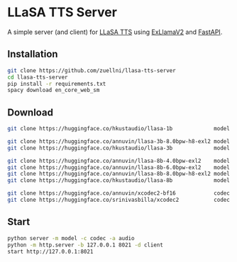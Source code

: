 # LLaSA TTS Server
A simple server (and client) for [LLaSA TTS](https://huggingface.co/collections/HKUSTAudio/llasa-679b87dbd06ac556cc0e0f44) using [ExLlamaV2](https://github.com/turboderp-org/exllamav2) and [FastAPI](https://github.com/fastapi/fastapi).

## Installation
```sh
git clone https://github.com/zuellni/llasa-tts-server
cd llasa-tts-server
pip install -r requirements.txt
spacy download en_core_web_sm
```

## Download
```sh
git clone https://huggingface.co/hkustaudio/llasa-1b             model # 1b @ bf16

git clone https://huggingface.co/annuvin/llasa-3b-8.0bpw-h8-exl2 model # 3b @ 8.0bpw
git clone https://huggingface.co/hkustaudio/llasa-3b             model # 3b @ bf16

git clone https://huggingface.co/annuvin/llasa-8b-4.0bpw-exl2    model # 8b @ 4.0bpw
git clone https://huggingface.co/annuvin/llasa-8b-6.0bpw-exl2    model # 8b @ 6.0bpw
git clone https://huggingface.co/annuvin/llasa-8b-8.0bpw-h8-exl2 model # 8b @ 8.0bpw
git clone https://huggingface.co/hkustaudio/llasa-8b             model # 8b @ bf16

git clone https://huggingface.co/annuvin/xcodec2-bf16            codec # bf16
git clone https://huggingface.co/srinivasbilla/xcodec2           codec # fp32
```

## Start
```sh
python server -m model -c codec -a audio
python -m http.server -b 127.0.0.1 8021 -d client
start http://127.0.0.1:8021
```
